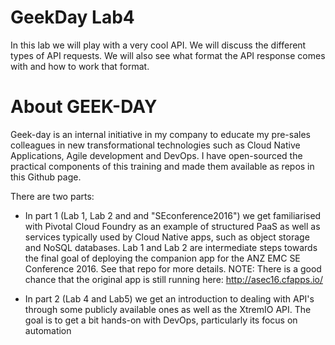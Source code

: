 # GeekDay Lab4
In this lab we will play with a very cool API. We will discuss the different types of API requests. We will also see what format the API response comes with and how to work that format.

# About GEEK-DAY
Geek-day is an internal initiative in my company to educate my pre-sales colleagues in new transformational technologies such as Cloud Native Applications, Agile development and DevOps. I have open-sourced the practical components of this training and made them available as repos in this Github page.

There are two parts:
 * In part 1 (Lab 1, Lab 2 and and "SEconference2016") we get familiarised with Pivotal Cloud Foundry as an example of structured PaaS as well as services typically used by Cloud Native apps, such as object storage and NoSQL databases. Lab 1 and Lab 2 are intermediate steps towards the final goal of deploying the companion app for the ANZ EMC SE Conference 2016. See that repo for more details.
NOTE: There is a good chance that the original app is still running here:
http://asec16.cfapps.io/

 * In part 2 (Lab 4 and Lab5) we get an introduction to dealing with API's through some publicly available ones as well as the XtremIO API. The goal is to get a bit hands-on with DevOps, particularly its focus on automation

